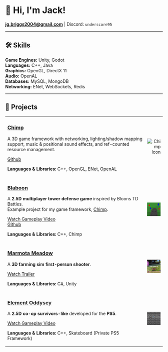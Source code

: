 # 👋 Hi, I'm Jack!

**jg.briggs2004@gmail.com** | Discord: `underscore95`

---

## 🛠️ Skills

**Game Engines:** Unity, Godot  
**Languages:** C++, Java  
**Graphics:** OpenGL, DirectX 11  
**Audio:** OpenAL  
**Databases:** MySQL, MongoDB  
**Networking:** ENet, WebSockets, Redis  

---

## 🧪 Projects

<table>
<tr>
<td style="width:100%">
  
### [Chimp](https://github.com/underscore95/chimp)

A 3D game framework with networking, lighting/shadow mapping support, music & positional sound effects, and ref-counted resource management.

[Github](https://github.com/underscore95/chimp)

**Languages & Libraries:** C++, OpenGL, ENet, OpenAL

</td>
<td style="width:150px; text-align:right;">
<img src="http://res.publicdomainfiles.com/pdf_view/68/13927374611731.png" alt="Chimp Icon" width="150"/>
</td>
</tr>

<tr>
<td style="width:100%">

### [Blaboon](https://github.com/underscore95/Blaboon)

A **2.5D multiplayer tower defense game** inspired by Bloons TD Battles.  
Example project for my game framework, [Chimp](https://github.com/underscore95/chimp).

[Watch Gameplay Video](https://youtu.be/NDiz5kLaRjI)<br>
[Github](https://github.com/underscore95/Blaboon)

**Languages & Libraries:** C++, Chimp

</td>
<td style="width:150px; text-align:right;">
<img style="display:block;" width="100%" height="100%" src="https://github.com/underscore95/underscore95/blob/main/blaboon.png" alt="Blaboon Icon"/>
</td>
</tr>

<tr>
<td style="width:100%">

### [Marmota Meadow](https://overheat-studios.itch.io/marmota-meadow)

A **3D farming sim first-person shooter**.

[Watch Trailer](https://www.youtube.com/watch?v=yHH3yI8zBmo)

**Languages & Libraries:** C#, Unity

</td>
<td style="width:150px; text-align:right;">
<img src="https://raw.githubusercontent.com/underscore95/underscore95/refs/heads/main/icon_marmota_meadow.png" alt="Marmota Meadow Icon" width="150"/>
</td>
</tr>

<tr>
<td style="width:100%">

### [Element Oddysey](https://github.com/underscore95/ElementOddysey/tree/main)

A **2.5D co-op survivors-like** developed for the **PS5**.

[Watch Gameplay Video](https://youtu.be/k8oT39oFdPc)

**Languages & Libraries:** C++, Skateboard (Private PS5 Framework)

</td>
<td style="width:150px; text-align:right;">
<img src="https://raw.githubusercontent.com/underscore95/underscore95/refs/heads/main/element_oddysey.png" alt="Element Oddysey Icon" width="150"/>
</td>
</tr>

</table>
